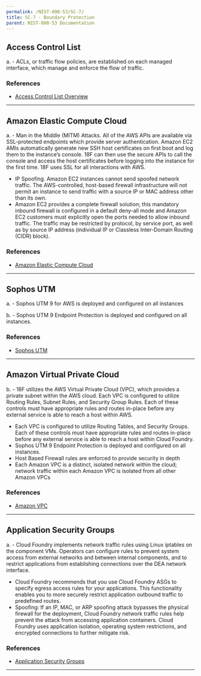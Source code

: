 ```yaml
---
permalink: /NIST-800-53/SC-7/
title: SC-7 - Boundary Protection
parent: NIST-800-53 Documentation
---
```


## Access Control List
a. - ACLs, or traffic flow policies, are established on each managed interface, which manage and enforce the flow of traffic.
 
 
### References

* [Access Control List Overview](http://docs.aws.amazon.com/AmazonS3/latest/dev/acl-overview.html)

--------

## Amazon Elastic Compute Cloud
a. - Man in the Middle (MITM) Attacks. All of the AWS APIs are available via SSL-protected endpoints which provide server authentication. Amazon EC2 AMIs automatically generate new SSH host certificates on first boot and log them to the instance’s console. 18F can then use the secure APIs to call the console and access the host certificates before logging into the instance for the first time. 18F uses SSL for all interactions with AWS.
- IP Spoofing. Amazon EC2 instances cannot send spoofed network traffic. The AWS-controlled, host-based firewall infrastructure will not permit an instance to send traffic with a source IP or MAC address other than its own.
- Amazon EC2 provides a complete firewall solution; this mandatory inbound firewall is configured in a default deny-all mode and Amazon EC2 customers must explicitly open the ports needed to allow inbound traffic. The traffic may be restricted by protocol, by service port, as well as by source IP address (individual IP or Classless Inter-Domain Routing (CIDR) block).
 
 
### References

* [Amazon Elastic Compute Cloud](https://aws.amazon.com/ec2/)

--------

## Sophos UTM
a. - Sophos UTM 9 for AWS is deployed and configured on all instances
 
 b. - Sophos UTM 9 Endpoint Protection is deployed and configured on all instances.
 
 
### References

* [Sophos UTM](https://www.sophos.com/en-us/support/documentation/sophos-utm.aspx)

--------

## Amazon Virtual Private Cloud
b. - 18F utilizes the AWS Virtual Private Cloud (VPC), which provides a private subnet within the AWS cloud. Each VPC is configured to utilize Routing Rules, Subnet Rules, and Security Group Rules. Each of these controls must have appropriate rules and routes in-place before any external service is able to reach a host within AWS.
  - Each VPC is configured to utilize Routing Tables, and Security Groups.  Each of these controls must have appropriate rules and routes in-place before any external service is able to reach a host within Cloud Foundry.
  - Sophos UTM 9 Endpoint Protection is deployed and configured on all instances.
  - Host Based Firewall rules are enforced to provide security in depth
  - Each Amazon VPC is a distinct, isolated network within the cloud; network traffic within each Amazon VPC is isolated from all other Amazon VPCs
 
 
### References

* [Amazon VPC](https://aws.amazon.com/vpc/)

--------

## Application Security Groups
a. - Cloud Foundry implements network traffic rules using Linux iptables on the component VMs. Operators can configure rules to prevent system access from external networks and between internal components, and to restrict applications from establishing connections over the DEA network interface.
- Cloud Foundry recommends that you use Cloud Foundry ASGs to specify egress access rules for your applications. This functionality enables you to more securely restrict application outbound traffic to predefined routes.
- Spoofing: If an IP, MAC, or ARP spoofing attack bypasses the physical firewall for the deployment, Cloud Foundry network traffic rules help prevent the attack from accessing application containers. Cloud Foundry uses application isolation, operating system restrictions, and encrypted connections to further mitigate risk.
 
 
### References

* [Application Security Groups](http://docs.cloudfoundry.org/adminguide/app-sec-groups.html)

--------
